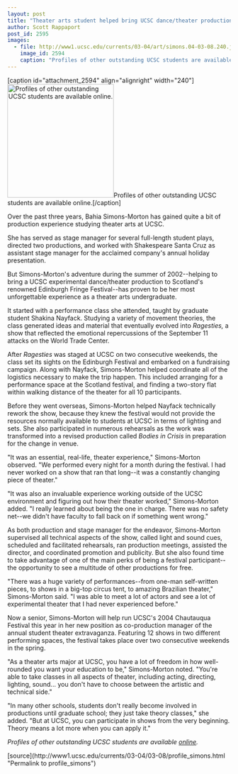 ```yaml
---
layout: post
title: "Theater arts student helped bring UCSC dance/theater production to renowned Edinburgh Fringe Festival"
author: Scott Rappaport
post_id: 2595
images:
  - file: http://www1.ucsc.edu/currents/03-04/art/simons.04-03-08.240.jpg
    image_id: 2594
    caption: "Profiles of other outstanding UCSC students are available online."
---
```


[caption id="attachment_2594" align="alignright" width="240"]<a href="http://localhost/mysite/wp-content/uploads/2004/03/simons.04-03-08.240.jpg"><img class="size-full wp-image-2594" src="http://localhost/mysite/wp-content/uploads/2004/03/simons.04-03-08.240.jpg" alt="Profiles of other outstanding UCSC students are available online." width="240" height="256" /></a>Profiles of other outstanding UCSC students are available online.[/caption]
<p>
  Over the past three years, Bahia Simons-Morton has gained quite a bit of production experience studying theater arts at UCSC.
</p>
<p>
  She has served as stage manager for several full-length student plays, directed two productions, and worked with Shakespeare Santa Cruz as assistant stage manager for the acclaimed company's annual holiday presentation.<br>
</p>
<p>
  But Simons-Morton's adventure during the summer of 2002--helping to bring a UCSC experimental dance/theater production to Scotland's renowned Edinburgh Fringe Festival--has proven to be her most unforgettable experience as a theater arts undergraduate.<br>
</p>
<p>
  It started with a performance class she attended, taught by graduate student Shakina Nayfack. Studying a variety of movement theories, the class generated ideas and material that eventually evolved into <i>Ragesties,</i> a show that reflected the emotional repercussions of the September 11 attacks on the World Trade Center.<br>
</p>
<p>
  After <i>Ragesties</i> was staged at UCSC on two consecutive weekends, the class set its sights on the Edinburgh Festival and embarked on a fundraising campaign. Along with Nayfack, Simons-Morton helped coordinate all of the logistics necessary to make the trip happen. This included arranging for a performance space at the Scotland festival, and finding a two-story flat within walking distance of the theater for all 10 participants.<br>
</p>
<p>
  Before they went overseas, Simons-Morton helped Nayfack technically rework the show, because they knew the festival would not provide the resources normally available to students at UCSC in terms of lighting and sets. She also participated in numerous rehearsals as the work was transformed into a revised production called <i>Bodies in Crisis</i> in preparation for the change in venue.<br>
</p>
<p>
  "It was an essential, real-life, theater experience," Simons-Morton observed. "We performed every night for a month during the festival. I had never worked on a show that ran that long--it was a constantly changing piece of theater."<br>
</p>
<p>
  "It was also an invaluable experience working outside of the UCSC environment and figuring out how their theater worked," Simons-Morton added. "I really learned about being the one in charge. There was no safety net--we didn't have faculty to fall back on if something went wrong."<br>
</p>
<p>
  As both production and stage manager for the endeavor, Simons-Morton supervised all technical aspects of the show, called light and sound cues, scheduled and facilitated rehearsals, ran production meetings, assisted the director, and coordinated promotion and publicity. But she also found time to take advantage of one of the main perks of being a festival participant--the opportunity to see a multitude of other productions for free.<br>
</p>
<p>
  "There was a huge variety of performances--from one-man self-written pieces, to shows in a big-top circus tent, to amazing Brazilian theater," Simons-Morton said. "I was able to meet a lot of actors and see a lot of experimental theater that I had never experienced before."<br>
</p>
<p>
  Now a senior, Simons-Morton will help run UCSC's 2004 Chautauqua Festival this year in her new position as co-production manager of the annual student theater extravaganza. Featuring 12 shows in two different performing spaces, the festival takes place over two consecutive weekends in the spring.<br>
</p>
<p>
  "As a theater arts major at UCSC, you have a lot of freedom in how well-rounded you want your education to be," Simons-Morton noted. "You're able to take classes in all aspects of theater, including acting, directing, lighting, sound... you don't have to choose between the artistic and technical side."<br>
</p>
<p>
  "In many other schools, students don't really become involved in productions until graduate school; they just take theory classes," she added. "But at UCSC, you can participate in shows from the very beginning. Theory means a lot more when you can apply it."
</p>
<p>
  <i>Profiles of other outstanding UCSC students are available <a href="http://www.ucsc.edu/students/profiles/">online</a>.</i>
</p>
[source](http://www1.ucsc.edu/currents/03-04/03-08/profile_simons.html "Permalink to profile_simons")
